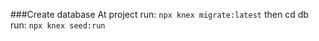 ###Create database
At project run:
`
    npx knex migrate:latest
`
then cd db run:
`
    npx knex seed:run
`